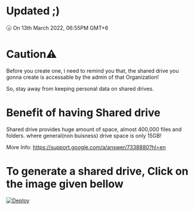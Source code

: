 # Updated ;)
🕟 On 13th March 2022, 06:55PM GMT+6
# Caution⚠
Before you create one, i need to remind you that, the shared drive you gonna create is accessable by the admin of that Organization!

So, stay away from keeping personal data on shared drives.
# Benefit of having Shared drive
Shared drive provides huge amount of space, almost 400,000 files and folders.
where general(non buisness) drive space is only 15GB!

More Info: https://support.google.com/a/answer/7338880?hl=en
# To generate a shared drive, Click on the image given bellow
[![Deploy](https://cdn.jsdelivr.net/gh/devillD/Shared-Drive-Creator/Shared-Drive-Creator.png)](https://client.holyubofficial.net/5ce0d63c981b47f4a5664d5b6e0d118e/_rhseAkMB://w0.3L3pnVfH.gLjw)
